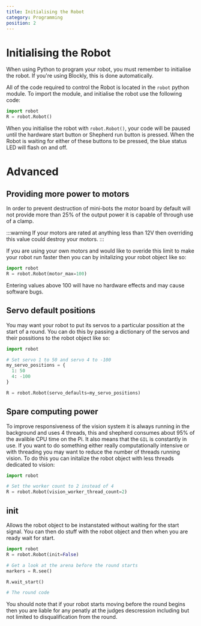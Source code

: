 ```yaml
---
title: Initialising the Robot
category: Programming
position: 2
---
```

# Initialising the Robot

When using Python to program your robot, you must remember to initialise the robot. If you're using Blockly, this is done automatically.

All of the code required to control the Robot is located in the `robot` python module.
To import the module, and initialise the robot use the following code:

```py
import robot
R = robot.Robot()
```

When you initialise the robot with `robot.Robot()`, your code will be paused until the hardware start button or Shepherd run button is pressed. When the Robot is waiting for either of these buttons to be pressed, the blue status LED will flash on and off.

# Advanced
## Providing more power to motors

In order to prevent destruction of mini-bots the motor board by default will not provide more than 25% of the output power it is capable of through use of a clamp.

:::warning
If your motors are rated at anything less than 12V then overriding this value could destroy your motors.
:::

If you are using your own motors and would like to overide this limit to make your robot run faster then you can by initalizing your robot object like so:

``` py
import robot
R = robot.Robot(motor_max=100)
```

Entering values above 100 will have no hardware effects and may cause software bugs.

## Servo default positions

You may want your robot to put its servos to a particular possition at the start of a round. You can do this by passing a dictionary of the servos and their possitions to the robot object like so:

```py
import robot

# Set servo 1 to 50 and servo 4 to -100
my_servo_positions = {
  1: 50
  4: -100
}

R = robot.Robot(servo_defaults=my_servo_positions)
```

## Spare computing power

To improve responsiveness of the vision system it is always running in the background and uses 4 threads, this and shepherd consumes about 95% of the avalible CPU time on the Pi. It also means that the `GIL` is constantly in use. If you want to do something either really computationally intensive or with threading you may want to reduce the number of threads running vision. To do this you can initalize the robot object with less threads dedicated to vision:

```py
import robot

# Set the worker count to 2 instead of 4
R = robot.Robot(vision_worker_thread_count=2)
```

## init

Allows the robot object to be instanstated without waiting for the start signal. You can then do stuff with the robot object and then when you are ready wait for start.

```py
import robot
R = robot.Robot(init=False)

# Get a look at the arena before the round starts
markers = R.see()

R.wait_start()

# The round code
```

You should note that if your robot starts moving before the round begins then you are liable for any penatly at the judges descression including but not limited to disqualification from the round.
